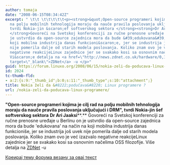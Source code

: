 ```yaml
---
author: tomaja
date: "2008-06-15T08:34:42Z"
excerpt: " \t\t \t\t\t\t\t<p><strong>&quot;Open-source programeri kojima je cilj rad
  na polju mobilnih tehnologija moraju da nauče pravila poslovanja uključujući i DRM&quot;,
  tvrdi Nokia-jin &scaron;ef softverskog sektora </strong><strong>Dr Ari Jaaksi</strong><strong>.
  </strong>Govoreći na Svetskoj konferenciji za ručne prenosne uređaje u Berlinu on
  je ustvrdio da open-source zajednica mora da bude &#39;edukovana&#39; na način na
  koji mobilna industrija danas funkcioni&scaron;e, jer se industrija jo&scaron; uvek
  nije pomerila dalje od starih modela poslovanja. Koliko znam ovo je već izazvalo
  negativne reakcijeLinux zajednice jer se svakako kosi sa osnovnim načelima OSS filozofije.
  Vi&scaron;e detalja na <a href=\"http://news.zdnet.co.uk/hardware/0,1000000091,39432956,00.htm\"
  target=\"_blank\">ZDNet</a> -u </p>"
guid: https://forum.linuxo.org/2008/06/15/nokia-zeli-da-poducava-linux-programere/
id: 2024
tc-thumb-fld:
- a:2:{s:9:"_thumb_id";b:0;s:11:"_thumb_type";s:10:"attachment";}
title: Nokia želi da &#8222;podučava&#8220; Linux programere ?
url: /nokia-zeli-da-poducava-linux-programere/
---
```

**"Open-source programeri kojima je cilj rad na polju mobilnih tehnologija moraju da nauče pravila poslovanja uključujući i DRM", tvrdi Nokia-jin &scaron;ef softverskog sektora** **Dr Ari Jaaksi****.** Govoreći na Svetskoj konferenciji za ručne prenosne uređaje u Berlinu on je ustvrdio da open-source zajednica mora da bude 'edukovana' na način na koji mobilna industrija danas funkcioni&scaron;e, jer se industrija jo&scaron; uvek nije pomerila dalje od starih modela poslovanja. Koliko znam ovo je već izazvalo negativne reakcijeLinux zajednice jer se svakako kosi sa osnovnim načelima OSS filozofije. Vi&scaron;e detalja na <a href="http://news.zdnet.co.uk/hardware/0,1000000091,39432956,00.htm" target="_blank">ZDNet</a> -u 

<!--break-->

[Креирај тему форума везану за овај текст](https://linuxo.org/nova-tema-na-forumu/?se_pid=2024)
